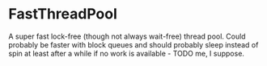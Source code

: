 # FastThreadPool
A super fast lock-free (though not always wait-free) thread pool. Could probably be faster with block queues and should probably sleep instead of spin at least after a while if no work is available - TODO me, I suppose.
